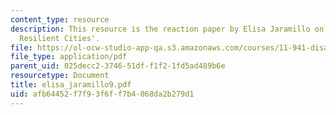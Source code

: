 ```yaml
---
content_type: resource
description: This resource is the reaction paper by Elisa Jaramillo on the topic 'The
  Resilient Cities'.
file: https://ol-ocw-studio-app-qa.s3.amazonaws.com/courses/11-941-disaster-vulnerability-and-resilience-spring-2005/afb64452f7f93f6ff7b4068da2b279d1_elisa_jaramillo9.pdf
file_type: application/pdf
parent_uid: 025decc2-3746-51df-f1f2-1fd5ad489b6e
resourcetype: Document
title: elisa_jaramillo9.pdf
uid: afb64452-f7f9-3f6f-f7b4-068da2b279d1
---
```

